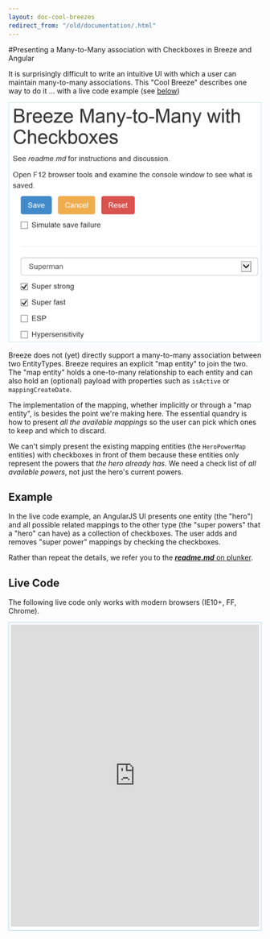 ```yaml
---
layout: doc-cool-breezes
redirect_from: "/old/documentation/.html"
---
```

#Presenting a Many-to-Many association with Checkboxes in Breeze and Angular

It is surprisingly difficult to write an intuitive UI with which
a user can maintain many-to-many associations. This "Cool Breeze" describes one way to do it ... with a live code example (see <a href="#livecode">below</a>)

![Many-to-Many CheckBoxes in Breeze and Angular](/images/ManyToManyCheckboxes.png)

Breeze does not (yet) 
directly support a many-to-many association between two EntityTypes. 
Breeze requires an explicit "map entity" to join the two. 
The "map entity" holds a one-to-many relationship to each entity 
and can also hold an (optional) payload with properties such as 
`isActive` or `mappingCreateDate`.

The implementation of the mapping, whether implicitly or through a "map entity", is besides the point we're making here.
The essential quandry is how to present *all the available mappings* so the user
can pick which ones to keep and which to discard.

We can't simply present the existing mapping entities (the `HeroPowerMap` entities)
with checkboxes in front of them
because these entities only represent the powers that *the hero already has*.
We need a check list of *all available powers*, not just the hero's current powers.

## Example
In the live code example, an AngularJS UI presents one entity (the "hero") and all possible
related mappings to the other type (the "super powers" that a "hero" can have)
as a collection of checkboxes. The user adds and removes "super power" mappings by checking the checkboxes.

Rather than repeat the details, we refer you to the [***readme.md*** on plunker](http://plnkr.co/edit/G4gOH68iKLobAumoEsXx?p=info).

<a name="livecode"></a>
## Live Code
<p class="note">The following live code only works with modern browsers (IE10+, FF, Chrome).</p>

<p style="border: 1px solid lightblue; padding: 4px"><iframe allowfullscreen="allowfullscreen" frameborder="0" src="http://embed.plnkr.co/G4gOH68iKLobAumoEsXx/preview" style="width: 100%; height: 600px"></iframe></p>
